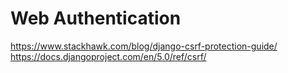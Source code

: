 # Web Authentication
https://www.stackhawk.com/blog/django-csrf-protection-guide/
https://docs.djangoproject.com/en/5.0/ref/csrf/